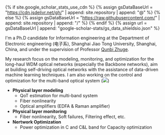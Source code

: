 
{% if site.google_scholar_stats_use_cdn %}
{% assign gsDataBaseUrl = "https://cdn.jsdelivr.net/gh/" | append: site.repository | append: "@" %}
{% else %}
{% assign gsDataBaseUrl = "https://raw.githubusercontent.com/" | append: site.repository | append: "/" %}
{% endif %}
{% assign url = gsDataBaseUrl | append: "google-scholar-stats/gs_data_shieldsio.json" %}

I'm a Ph.D candidate for Information engineering at the Department of Electronic engineering (电子系), Shanghai Jiao Tong University, Shanghai, China, and under the supervision of Professor [Qunbi Zhuge](https://zhuge.sjtu.edu.cn/). 

My research focus on the modeling, monitoring, and optimization for the long-haul WDM optical networks (especially the Backbone networks), aim at building self-driving optical networks with the assistance of data-driven machine learning techniques. I am also working on the control and optimization for the multi-band optical system  (<a href='https://scholar.google.com/citations?user=Jhntj54AAAAJ'><img src="https://img.shields.io/endpoint?url={{ url | url_encode }}&logo=Google%20Scholar&labelColor=f6f6f6&color=9cf&style=flat&label=citations"></a>)

- **Physical layer modeling**
  - QoT estimation for multi-band system
  - Fiber nonlinearity
  - Optical amplifiers (EDFA & Raman amplifier)
- **Physical layer monitoring**
  - Fiber nonlinearity, Soft failures, Filtering effect, etc.
- **Nertwork Optimization**
  - Power optimization in C and C&L band for Capacity optimization


